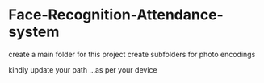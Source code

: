 # Face-Recognition-Attendance-system

create a main folder for this project
create subfolders for photo encodings

kindly update your path ...as per your device

